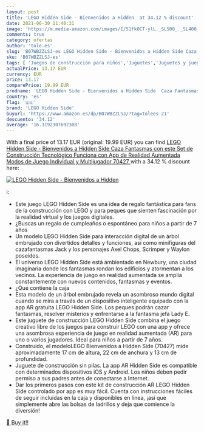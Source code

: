 ```yaml
---
layout: post
title: 'LEGO Hidden Side - Bienvenidos a Hidden  at 34.12 % discount'
date: 2021-06-30 11:40:31
image: 'https://m.media-amazon.com/images/I/51fkOCT-ylL._SL500_._SL400_.jpg'
comments: true
category: ofertas
author: 'tole.es'
slug: 'B07WBZZLSJ-es LEGO Hidden Side - Bienvenidos a Hidden Side Caza...'
sku: 'B07WBZZLSJ-es'
tags: [ 'Juegos de construcción para niños','Juguetes','Juguetes y juegos','lego','lego hidden side', ]
actualPrice: 13.17 EUR
currency: EUR
price: 13.17
comparePrice: 19.99 EUR
prodname: 'LEGO Hidden Side - Bienvenidos a Hidden Side  Caza Fantasmas con este Set de Construcción Tecnológico  Funciona con App de Realidad Aumentada  Modos de Juego Individual y Multijugador  70427 '
country: 'es'
flag: '🇪🇸'
brand: 'LEGO Hidden Side'
buyurl: 'https://www.amazon.es/dp/B07WBZZLSJ/?tag=tolees-21'
descuento: '34.12'
average: '16.3192307692308'
---
```


With a final price of 13.17 EUR (original: 19.99 EUR) you can find [LEGO Hidden Side - Bienvenidos a Hidden Side  Caza Fantasmas con este Set de Construcción Tecnológico  Funciona con App de Realidad Aumentada  Modos de Juego Individual y Multijugador  70427 ](https://www.amazon.es/dp/B07WBZZLSJ/?tag=tolees-21) with a  34.12 % discount here:

[![LEGO Hidden Side - Bienvenidos a Hidden ](https://m.media-amazon.com/images/I/51fkOCT-ylL._SL500_._SL400_.jpg)](https://www.amazon.es/dp/B07WBZZLSJ/?tag=tolees-21)

ℹ️:

- Este juego LEGO Hidden Side es una idea de regalo fantástica para fans de la construcción con LEGO y para peques que sienten fascinación por la realidad virtual y los juegos digitales.
- ¿Buscas un regalo de cumpleaños o espontáneo para niños a partir de 7 años
- Un modelo LEGO Hidden Side para interacción digital de un árbol embrujado con divertidos detalles y funciones, así como minifiguras del cazafantasmas Jack y los personajes Axel Chops, Scrimper y Waylon poseídos.
- El universo LEGO Hidden Side está ambientado en Newbury, una ciudad imaginaria donde los fantasmas rondan los edificios y atormentan a los vecinos. La experiencia de juego en realidad aumentada se amplía constantemente con nuevos contenidos, fantasmas y eventos.
- ¿Qué contiene la caja
- Esta modelo de un árbol embrujado revela un asombroso mundo digital cuando se mira a través de un dispositivo inteligente equipado con la app AR gratuita LEGO Hidden Side. Los peques podrán cazar fantasmas, resolver misterios y enfrentarse a la fantasma jefa Lady E.
- Este juguete de construcción LEGO Hidden Side combina el juego creativo libre de los juegos para construir LEGO con una app y ofrece una asombrosa experiencia de juego en realidad aumentada (AR) para uno o varios jugadores. Ideal para niños a partir de 7 años.
- Construido, el modeloLEGO Bienvenidos a Hidden Side (70427) mide aproximadamente 17 cm de altura, 22 cm de anchura y 13 cm de profundidad.
- Juguete de construcción sin pilas. La app AR Hidden Side es compatible con determinados dispositivos iOS y Android. Los niños deben pedir permiso a sus padres antes de conectarse a Internet.
- Dar los primeros pasos con este kit de construcción AR LEGO Hidden Side controlado por app es muy fácil. Cuenta con instrucciones fáciles de seguir incluidas en la caja y disponibles en línea, ¡así que simplemente abre las bolsas de ladrillos y deja que comience la diversión!

[🛒 Buy it!!](https://www.amazon.es/dp/B07WBZZLSJ/?tag=tolees-21)
